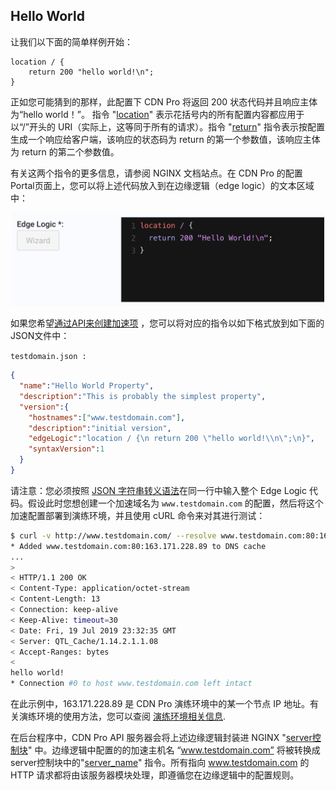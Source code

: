 ## Hello World

让我们以下面的简单样例开始：

```nginx
location / {
    return 200 "hello world!\n";
}
```
正如您可能猜到的那样，此配置下 CDN Pro 将返回 200 状态代码并且响应主体为“hello world！”。 指令 "[location](http://nginx.org/en/docs/http/ngx_http_core_module.html#location)" 表示花括号内的所有配置内容都应用于以“/”开头的 URI（实际上，这等同于所有的请求）。指令 "[return](http://nginx.org/en/docs/http/ngx_http_rewrite_module.html#return)" 指令表示按配置生成一个响应给客户端，该响应的状态码为 return 的第一个参数值，该响应主体为 return 的第二个参数值。

有关这两个指令的更多信息，请参阅 NGINX 文档站点。在 CDN Pro 的配置Portal页面上，您可以将上述代码放入到在边缘逻辑（edge logic）的文本区域中：

<p align=center><img src="/docs/resources/images/edge-logic/helloworld.png" alt="hello world" width="500"></p>

如果您希望[通过API来创建加速项](</apidocs#operation/createProperty>) ，您可以将对应的指令以如下格式放到如下面的JSON文件中：

```testdomain.json :```
```json
{
  "name":"Hello World Property",
  "description":"This is probably the simplest property",
  "version":{
    "hostnames":["www.testdomain.com"],
    "description":"initial version",
    "edgeLogic":"location / {\n return 200 \"hello world!\\n\";\n}",
    "syntaxVersion":1
  }
} 
```

请注意：您必须按照 [JSON 字符串转义语法](https://www.freeformatter.com/json-escape.html)在同一行中输入整个 Edge Logic 代码。假设此时您想创建一个加速域名为 `www.testdomain.com` 的配置，然后将这个加速配置部署到演练环境，并且使用 cURL 命令来对其进行测试：

```bash
$ curl -v http://www.testdomain.com/ --resolve www.testdomain.com:80:163.171.228.89
* Added www.testdomain.com:80:163.171.228.89 to DNS cache
...
> 
< HTTP/1.1 200 OK
< Content-Type: application/octet-stream
< Content-Length: 13
< Connection: keep-alive
< Keep-Alive: timeout=30
< Date: Fri, 19 Jul 2019 23:32:35 GMT
< Server: QTL_Cache/1.14.2.1.1.08
< Accept-Ranges: bytes
< 
hello world!
* Connection #0 to host www.testdomain.com left intact
```

在此示例中，163.171.228.89 是 CDN Pro 演练环境中的某一个节点 IP 地址。有关演练环境的使用方法，您可以查阅 [演练环境相关信息](</docs/edge-logic/staging-environment.md>). 

在后台程序中，CDN Pro API 服务器会将上述边缘逻辑封装进 NGINX "[server控制块](http://nginx.org/en/docs/http/ngx_http_core_module.html#server)" 中。边缘逻辑中配置的的加速主机名 “www.testdomain.com” 将被转换成server控制块中的"[server_name](http://nginx.org/en/docs/http/ngx_http_core_module.html#server_name)" 指令。所有指向 www.testdomain.com 的 HTTP 请求都将由该服务器模块处理，即遵循您在边缘逻辑中的配置规则。
